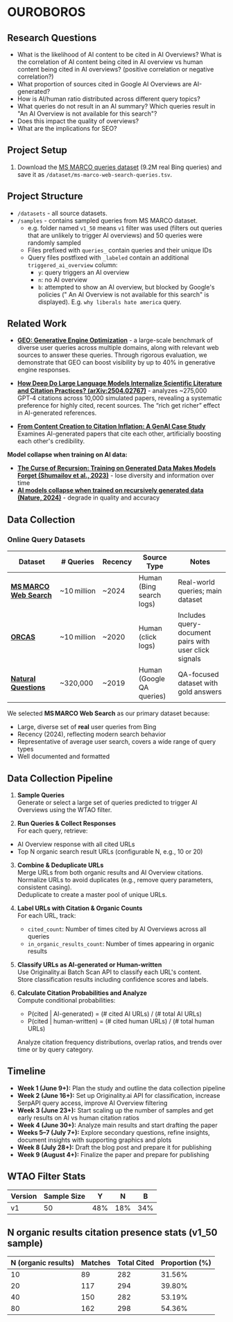 # OUROBOROS

## Research Questions

- What is the likelihood of AI content to be cited in AI Overviews? What is the correlation of AI content being cited in AI overview vs human content being cited in AI overviews? (positive correlation or negative correlation?)
- What proportion of sources cited in Google AI Overviews are AI-generated?
- How is AI/human ratio distributed across different query topics?
- What queries do not result in an AI summary? Which queries result in "An AI Overview is not available for this search"?
- Does this impact the quality of overviews?
- What are the implications for SEO?

## Project Setup

1. Download the [MS MARCO queries dataset](https://msmarco.z22.web.core.windows.net/msmarcowebsearch/100M_queries/queries_train.tsv) (9.2M real Bing queries) and save it as `/dataset/ms-marco-web-search-queries.tsv`.

## Project Structure

- `/datasets` - all source datasets.
- `/samples` - contains sampled queries from MS MARCO dataset.
  - e.g. folder named `v1_50` means `v1` filter was used (filters out queries that are unlikely to trigger AI overviews) and 50 queries were randomly sampled
  - Files prefixed with `queries_` contain queries and their unique IDs
  - Query files postfixed with `_labeled` contain an additional `triggered_ai_overview` column:
    - `y`: query triggers an AI overview
    - `n`: no AI overview
    - `b`: attempted to show an AI overview, but blocked by Google's policies ("
      An AI Overview is not available for this search" is displayed). E.g. `why liberals hate america` query.

## Related Work

- **[GEO: Generative Engine Optimization](https://arxiv.org/abs/2311.09735)** - a large-scale benchmark of diverse user queries across multiple domains, along with relevant web sources to answer these queries. Through rigorous evaluation, we demonstrate that GEO can boost visibility by up to 40% in generative engine responses.

- **[How Deep Do Large Language Models Internalize Scientific Literature and Citation Practices? (arXiv:2504.02767)](https://arxiv.org/abs/2504.02767)** - analyzes ~275,000 GPT‑4 citations across 10,000 simulated papers, revealing a systematic preference for highly cited, recent sources. The “rich get richer” effect in AI-generated references.

- **[From Content Creation to Citation Inflation: A GenAI Case Study](https://arxiv.org/abs/2503.23414)**
  Examines AI-generated papers that cite each other, artificially boosting each other's credibility.

**Model collapse when training on AI data:**

- **[The Curse of Recursion: Training on Generated Data Makes Models Forget (Shumailov et al., 2023)](https://arxiv.org/abs/2305.17493)** - lose diversity and information over time
- **[AI models collapse when trained on recursively generated data (Nature, 2024)](https://www.nature.com/articles/s41586-024-07566-y)** - degrade in quality and accuracy

## Data Collection

### Online Query Datasets

| Dataset                                                                          | # Queries   | Recency | Source Type               | Notes                                                 |
| -------------------------------------------------------------------------------- | ----------- | ------- | ------------------------- | ----------------------------------------------------- |
| **[MS MARCO Web Search](https://github.com/microsoft/MSMARCO-Document-Ranking)** | ~10 million | ~2024   | Human (Bing search logs)  | Real-world queries; main dataset                      |
| **[ORCAS](https://microsoft.github.io/msmarco/ORCAS)**                           | ~10 million | ~2020   | Human (click logs)        | Includes query-document pairs with user click signals |
| **[Natural Questions](https://ai.google.com/research/NaturalQuestions)**         | ~320,000    | ~2019   | Human (Google QA queries) | QA-focused dataset with gold answers                  |

We selected **MS MARCO Web Search** as our primary dataset because:

- Large, diverse set of **real** user queries from Bing
- Recency (2024), reflecting modern search behavior
- Representative of average user search, covers a wide range of query types
- Well documented and formatted

## Data Collection Pipeline

1. **Sample Queries**  
   Generate or select a large set of queries predicted to trigger AI Overviews using the WTAO filter.

2. **Run Queries & Collect Responses**  
   For each query, retrieve:

- AI Overview response with all cited URLs
- Top N organic search result URLs (configurable N, e.g., 10 or 20)

3. **Combine & Deduplicate URLs**  
   Merge URLs from both organic results and AI Overview citations.  
   Normalize URLs to avoid duplicates (e.g., remove query parameters, consistent casing).  
   Deduplicate to create a master pool of unique URLs.

4. **Label URLs with Citation & Organic Counts**  
   For each URL, track:

   - `cited_count`: Number of times cited by AI Overviews across all queries
   - `in_organic_results_count`: Number of times appearing in organic results

5. **Classify URLs as AI-generated or Human-written**  
   Use Originality.ai Batch Scan API to classify each URL's content.  
   Store classification results including confidence scores and labels.

6. **Calculate Citation Probabilities and Analyze**  
   Compute conditional probabilities:

   - P(cited | AI-generated) = (# cited AI URLs) / (# total AI URLs)
   - P(cited | human-written) = (# cited human URLs) / (# total human URLs)

   Analyze citation frequency distributions, overlap ratios, and trends over time or by query category.

## Timeline

- **Week 1 (June 9+):** Plan the study and outline the data collection pipeline
- **Week 2 (June 16+):** Set up Originality.ai API for classification, increase SerpAPI query access, improve AI Overview filtering
- **Week 3 (June 23+):** Start scaling up the number of samples and get early results on AI vs human citation ratios
- **Week 4 (June 30+):** Analyze main results and start drafting the paper
- **Weeks 5–7 (July 7+):** Explore secondary questions, refine insights, document insights with supporting graphics and plots
- **Week 8 (July 28+):** Draft the blog post and prepare it for publishing
- **Week 9 (August 4+):** Finalize the paper and prepare for publishing

## WTAO Filter Stats

| Version | Sample Size | Y   | N   | B   |
| ------- | ----------- | --- | --- | --- |
| v1      | 50          | 48% | 18% | 34% |

## N organic results citation presence stats (v1_50 sample)

| N (organic results) | Matches | Total Cited | Proportion (%) |
| ------------------- | ------- | ----------- | -------------- |
| 10                  | 89      | 282         | 31.56%         |
| 20                  | 117     | 294         | 39.80%         |
| 40                  | 150     | 282         | 53.19%         |
| 80                  | 162     | 298         | 54.36%         |
